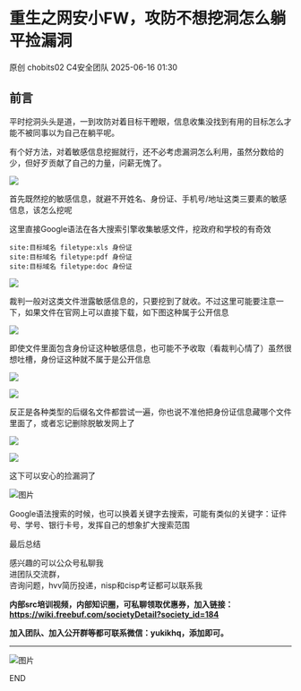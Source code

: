 #  重生之网安小FW，攻防不想挖洞怎么躺平捡漏洞  
原创 chobits02  C4安全团队   2025-06-16 01:30  
  
## 前言  
  
平时挖洞头头是道，一到攻防对着目标干瞪眼，信息收集没找到有用的目标怎么才能不被同事以为自己在躺平呢。  
  
有个好方法，对着敏感信息挖掘就行，还不必考虑漏洞怎么利用，虽然分数给的少，但好歹贡献了自己的力量，问薪无愧了。  
  
![](https://mmbiz.qpic.cn/mmbiz_png/EXTCGqBpVJSPW5ycz43IuIiaE9JDypyHnLE0wpYs2lJK48REbaCLfdO86oPGGeEKTuUpoAyZd8uucbONVyZsiclQ/640?wx_fmt=png&from=appmsg "")  
  
首先既然挖的敏感信息，就避不开姓名、身份证、手机号/地址这类三要素的敏感信息，该怎么挖呢  
  
这里直接Google语法在各大搜索引擎收集敏感文件，挖政府和学校的有奇效  
```
site:目标域名 filetype:xls 身份证
site:目标域名 filetype:pdf 身份证
site:目标域名 filetype:doc 身份证
```  
  
![](https://mmbiz.qpic.cn/mmbiz_png/EXTCGqBpVJSPW5ycz43IuIiaE9JDypyHneLsd54NEyXfsLkwamDcZ9fdmlA2v7p0c7UxQz79RkX7ibEEKb7LPwLQ/640?wx_fmt=png&from=appmsg "")  
  
裁判一般对这类文件泄露敏感信息的，只要挖到了就收。不过这里可能要注意一下，如果文件在官网上可以直接下载，如下图这种属于公开信息  
  
![](https://mmbiz.qpic.cn/mmbiz_png/EXTCGqBpVJSPW5ycz43IuIiaE9JDypyHntR5xrmdb1I1Wu7qXWvK6picBBUPWL1Q1Eoia5u5ibwib4eeK7fKOrSibXLg/640?wx_fmt=png&from=appmsg "")  
  
即使文件里面包含身份证这种敏感信息，也可能不予收取（看裁判心情了）虽然很想吐槽，身份证这种就不属于是公开信息  
  
![](https://mmbiz.qpic.cn/mmbiz_png/EXTCGqBpVJSPW5ycz43IuIiaE9JDypyHn2RFUg91Fiaiae0lgb8gibYiaubOUnStknfqBIh9ajCXBVjWiao7gvCeJzkg/640?wx_fmt=png&from=appmsg "")  
  
![](https://mmbiz.qpic.cn/mmbiz_png/EXTCGqBpVJSPW5ycz43IuIiaE9JDypyHnzbVqmuwrciaHQLqYeHVoriaeKyGlyw1EQ2rv5GKjAzOu6hM8YWENdy0g/640?wx_fmt=png&from=appmsg "")  
  
反正是各种类型的后缀名文件都尝试一遍，你也说不准他把身份证信息藏哪个文件里面了，或者忘记删除脱敏发网上了  
  
![](https://mmbiz.qpic.cn/mmbiz_png/EXTCGqBpVJSPW5ycz43IuIiaE9JDypyHnAIrFyUibptFCH1WMkceczP7YLzJdrfWno8oibnJRHkeC9UAw2p3W9Shw/640?wx_fmt=png&from=appmsg "")  
  
![](https://mmbiz.qpic.cn/mmbiz_png/EXTCGqBpVJSPW5ycz43IuIiaE9JDypyHnI66NPMooJu2KCSHuhKJdudn0RCDNJHM44t1mVvSM1FE8R6PK4nEqTg/640?wx_fmt=png&from=appmsg "")  
  
这下可以安心的捡漏洞了  
  
![图片](https://mmbiz.qpic.cn/mmbiz_jpg/EXTCGqBpVJQSCTuiawtOw7G9JFaBeBc06OSr2SvShCVknWcWJfDJxxgibItBZibdic7k25AL6uvnAUB5hVwfMf88lw/640?wx_fmt=jpeg&from=appmsg&tp=webp&wxfrom=5&wx_lazy=1 "")  
  
Google语法搜索的时候，也可以换着关键字去搜索，可能有类似的关键字：证件号、学号、银行卡号，发挥自己的想象扩大搜索范围  
  
最后总结  
  
感兴趣的可以公众号私聊我  
进团队交流群，  
咨询问题，hvv简历投递，nisp和cisp考证都可以联系我  
  
**内部src培训视频，内部知识圈，可私聊领取优惠券，加入链接：https://wiki.freebuf.com/societyDetail?society_id=184**  
  
**加入团队、加入公开群等都可联系微信：yukikhq，添加即可。**  
  
****  
![图片](https://mmbiz.qpic.cn/mmbiz_gif/EXTCGqBpVJQSCTuiawtOw7G9JFaBeBc06sHdBhSTMMClOr5wLWmLYIl6Yry9n3ZIL97tylQib5YLOuJFxndeFMEg/640?wx_fmt=gif&from=appmsg&tp=webp&wxfrom=5&wx_lazy=1 "")  
  
END  
  
  
